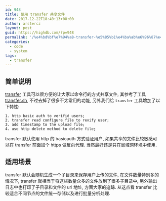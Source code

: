 ```yaml
---
id: 948
title: 使用 transfer 共享文件
date: 2017-12-22T18:40:13+08:00
author: arstercz
layout: post
guid: https://highdb.com/?p=948
permalink: '/%e4%bd%bf%e7%94%a8-transfer-%e5%85%b1%e4%ba%ab%e6%96%87%e4%bb%b6/'
categories:
  - code
  - system
tags:
  - transfer
---
```

## 简单说明

[transfer](https://github.com/arstercz/transfer) 工具可以很方便的让大家以命令行的方式共享文件, 其参考了工具 [transfer.sh](https://github.com/dutchcoders/transfer.sh), 不过去掉了很多不太常用的功能, 另外我们给 `transfer` 工具增加了以下特性:
```
1. http basic auth to verifid users;
2. transfer read configure file to revify user;
3. add timestamp to the upload file;
4. use http delete method to delete file;
```

transfer 默认使用 http 的 basicauth 方式验证用户, 如果共享的文件比较敏感可以在 transfer 前面加个 https 做反向代理. 当然最好还是只在局域网环境中使用. 

## 适用场景

transfer 默认会随机生成一个子目录来保存用户上传的文件, 在文件数量特别多的情况下, transfer 就相当于将这些数量众多的文件放到了很多子目录中, 另外输出日志中也打印了子目录和文件的 url 地址, 方面大家的追踪. 从这点看 transfer 比较适合不同节点的文件统一存储以及进行批量分析处理.